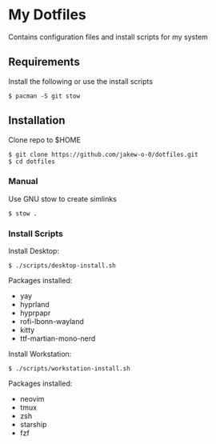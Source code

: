 # My Dotfiles
Contains configuration files and install scripts for my system


## Requirements
Install the following or use the install scripts
```
$ pacman -S git stow
```


## Installation
Clone repo to $HOME
```
$ git clone https://github.com/jakew-o-0/dotfiles.git
$ cd dotfiles
```

### Manual
Use GNU stow to create simlinks
```
$ stow .
```

### Install Scripts
Install Desktop:
```
$ ./scripts/desktop-install.sh
```
Packages installed:
- yay
- hyprland
- hyprpapr
- rofi-lbonn-wayland
- kitty
- ttf-martian-mono-nerd

Install Workstation:
```
$ ./scripts/workstation-install.sh
```
Packages installed:
- neovim
- tmux 
- zsh
- starship
- fzf
